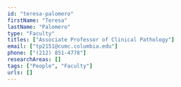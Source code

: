```yaml
---
id: "teresa-palomero"
firstName: "Teresa"
lastName: "Palomero"
type: "Faculty"
titles: ["Associate Professor of Clinical Pathology"]
email: ["tp2151@cumc.columbia.edu"]
phone: ["(212) 851-4778"]
researchAreas: []
tags: ["People", "Faculty"]
urls: []
---
```

